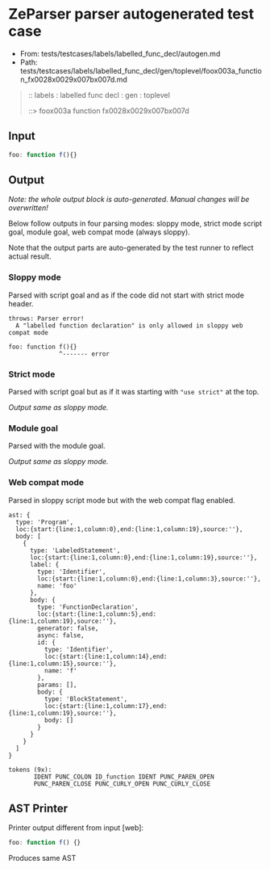 # ZeParser parser autogenerated test case

- From: tests/testcases/labels/labelled_func_decl/autogen.md
- Path: tests/testcases/labels/labelled_func_decl/gen/toplevel/foox003a_function_fx0028x0029x007bx007d.md

> :: labels : labelled func decl : gen : toplevel
>
> ::> foox003a function fx0028x0029x007bx007d

## Input


`````js
foo: function f(){}
`````

## Output

_Note: the whole output block is auto-generated. Manual changes will be overwritten!_

Below follow outputs in four parsing modes: sloppy mode, strict mode script goal, module goal, web compat mode (always sloppy).

Note that the output parts are auto-generated by the test runner to reflect actual result.

### Sloppy mode

Parsed with script goal and as if the code did not start with strict mode header.

`````
throws: Parser error!
  A "labelled function declaration" is only allowed in sloppy web compat mode

foo: function f(){}
              ^------- error
`````

### Strict mode

Parsed with script goal but as if it was starting with `"use strict"` at the top.

_Output same as sloppy mode._

### Module goal

Parsed with the module goal.

_Output same as sloppy mode._

### Web compat mode

Parsed in sloppy script mode but with the web compat flag enabled.

`````
ast: {
  type: 'Program',
  loc:{start:{line:1,column:0},end:{line:1,column:19},source:''},
  body: [
    {
      type: 'LabeledStatement',
      loc:{start:{line:1,column:0},end:{line:1,column:19},source:''},
      label: {
        type: 'Identifier',
        loc:{start:{line:1,column:0},end:{line:1,column:3},source:''},
        name: 'foo'
      },
      body: {
        type: 'FunctionDeclaration',
        loc:{start:{line:1,column:5},end:{line:1,column:19},source:''},
        generator: false,
        async: false,
        id: {
          type: 'Identifier',
          loc:{start:{line:1,column:14},end:{line:1,column:15},source:''},
          name: 'f'
        },
        params: [],
        body: {
          type: 'BlockStatement',
          loc:{start:{line:1,column:17},end:{line:1,column:19},source:''},
          body: []
        }
      }
    }
  ]
}

tokens (9x):
       IDENT PUNC_COLON ID_function IDENT PUNC_PAREN_OPEN
       PUNC_PAREN_CLOSE PUNC_CURLY_OPEN PUNC_CURLY_CLOSE
`````


## AST Printer

Printer output different from input [web]:

````js
foo: function f() {}
````

Produces same AST
